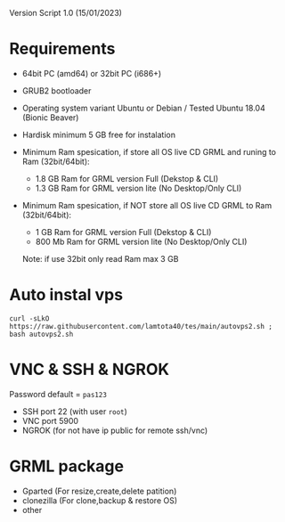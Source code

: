 Version Script 1.0 (15/01/2023)

# Requirements
- 64bit PC (amd64) or 32bit PC (i686+)
- GRUB2 bootloader
- Operating system variant Ubuntu or Debian / Tested Ubuntu 18.04 (Bionic Beaver)
- Hardisk minimum 5 GB free for instalation
- Minimum Ram spesication, if store all OS live CD GRML and runing to Ram (32bit/64bit):
    + 1.8 GB Ram for GRML version Full (Dekstop & CLI)
    + 1.3 GB Ram for GRML version lite (No Desktop/Only CLI)
 - Minimum Ram spesication, if NOT store all OS live CD GRML to Ram (32bit/64bit):
    + 1 GB Ram for GRML version Full (Dekstop & CLI)
    + 800 Mb Ram for GRML version lite (No Desktop/Only CLI)
 
    Note: if use 32bit only read Ram max 3 GB

# Auto instal vps

```console  
curl -sLkO https://raw.githubusercontent.com/lamtota40/tes/main/autovps2.sh ; bash autovps2.sh
```
# VNC & SSH & NGROK
Password default = ```pas123```
- SSH port 22 (with user ```root```)
- VNC port 5900
- NGROK (for not have ip public for remote ssh/vnc)

# GRML package
- Gparted (For resize,create,delete patition)
- clonezilla (For clone,backup & restore OS)
- other
